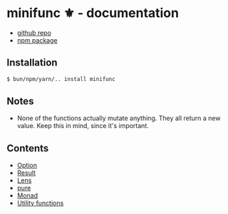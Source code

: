# minifunc ⚜️ - documentation

- [github repo](https://github.com/Brian3647/minifunc)
- [npm package](https://www.npmjs.com/package/minifunc)

## Installation

```bash
$ bun/npm/yarn/.. install minifunc
```

## Notes

- None of the functions actually mutate anything. They all return a new value. Keep this in mind, since it's important.

## Contents

- [Option](./option.md)
- [Result](./result.md)
- [Lens](./lens.md)
- [pure](./pure.md)
- [Monad](./monad.md)
- [Utility functions](./util.md)
